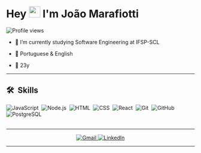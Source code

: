 <h1 align="left">Hey <img src="https://raw.githubusercontent.com/kaueMarques/kaueMarques/master/hi.gif" height="30px"> I'm João Marafiotti</h1>
<p align="left"> <img src="https://komarev.com/ghpvc/?username=joaomarafiotti&color=yellow" alt="Profile views" /> </p>

- 🌱 I’m currently studying Software Engineering at IFSP-SCL
  
- 💬 Portuguese & English

- 🌟 23y

---------

## 🛠 &nbsp;Skills

![JavaScript](https://img.shields.io/badge/-JavaScript-05122A?style=flat&logo=javascript)&nbsp;
![Node.js](https://img.shields.io/badge/-Node.js-05122A?style=flat&logo=node.js)&nbsp;
![HTML](https://img.shields.io/badge/-HTML-05122A?style=flat&logo=HTML5)&nbsp;
![CSS](https://img.shields.io/badge/-CSS-05122A?style=flat&logo=CSS3&logoColor=1572B6)&nbsp;
![React](https://img.shields.io/badge/-React-05122A?style=flat&logo=react)&nbsp;
![Git](https://img.shields.io/badge/-Git-05122A?style=flat&logo=git)&nbsp;
![GitHub](https://img.shields.io/badge/-GitHub-05122A?style=flat&logo=github)&nbsp;
![PostgreSQL](https://img.shields.io/badge/-PostgreSQL-05122A?style=flat&logo=postgresql)&nbsp;
<br><br>


---------

<div align="center">  
  <a href="mailto:joao.marafiotti@gmail.com" target="_blank">
    <img src="https://img.shields.io/badge/Gmail-D14836?style=for-the-badge&logo=gmail&logoColor=white" alt="Gmail">
  </a>
  <a href="https://www.linkedin.com/in/joao-pedro-piccino-marafiotti-395ba82a1/" target="_blank">
    <img src="https://img.shields.io/badge/LinkedIn-0A66C2?style=for-the-badge&logo=linkedin&logoColor=white" alt="LinkedIn">
  </a>
</div>

---------

